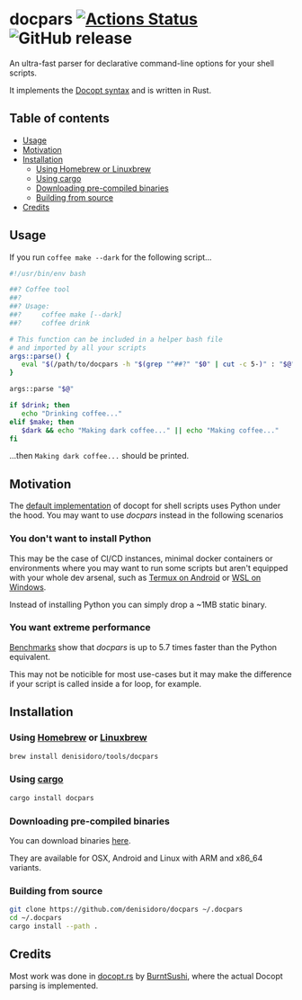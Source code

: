 # docpars [![Actions Status](https://github.com/denisidoro/docpars/workflows/CI/badge.svg)](https://github.com/denisidoro/docpars/actions) ![GitHub release](https://img.shields.io/github/v/release/denisidoro/docpars?include_prereleases)

An ultra-fast parser for declarative command-line options for your shell scripts.

It implements the [Docopt syntax](http://docopt.org/) and is written in Rust.

Table of contents
-----------------

   * [Usage](#usage)
   * [Motivation](#motivation)
   * [Installation](#installation)
      * [Using Homebrew or Linuxbrew](#using-homebrew-or-linuxbrew)
      * [Using cargo](#using-cargo)
      * [Downloading pre-compiled binaries](#downloading-pre-compiled-binaries)
      * [Building from source](#building-from-source)
   * [Credits](#credits)

Usage
------------

If you run `coffee make --dark` for the following script...
```bash
#!/usr/bin/env bash

##? Coffee tool
##?
##? Usage:
##?     coffee make [--dark]
##?     coffee drink

# This function can be included in a helper bash file 
# and imported by all your scripts
args::parse() {
   eval "$(/path/to/docpars -h "$(grep "^##?" "$0" | cut -c 5-)" : "$@")"
}

args::parse "$@"

if $drink; then
   echo "Drinking coffee..."
elif $make; then
   $dark && echo "Making dark coffee..." || echo "Making coffee..."
fi
```

...then `Making dark coffee...` should be printed.

Motivation
------------
The [default implementation](https://github.com/docopt/docopts) of docopt for shell scripts uses Python under the hood. You may want to use *docpars* instead in the following scenarios

### You don't want to install Python

This may be the case of CI/CD instances, minimal docker containers or environments where you may want to run some scripts but aren't equipped with your whole dev arsenal, such as [Termux on Android](https://termux.com/) or [WSL on Windows](https://docs.microsoft.com/en-us/windows/wsl/install-win10).

Instead of installing Python you can simply drop a ~1MB static binary.

### You want extreme performance

[Benchmarks](https://github.com/denisidoro/docpars/blob/master/docs/benchmark.md) show that *docpars* is up to 5.7 times faster than the Python equivalent.

This may not be noticible for most use-cases but it may make the difference if your script is called inside a for loop, for example.

Installation
------------

### Using [Homebrew](http://brew.sh/) or [Linuxbrew](http://linuxbrew.sh/)

```sh
brew install denisidoro/tools/docpars
```

### Using [cargo](https://github.com/rust-lang/cargo)

```bash
cargo install docpars
```

### Downloading pre-compiled binaries

You can download binaries [here](https://github.com/denisidoro/docpars/releases/latest).

They are available for OSX, Android and Linux with ARM and x86_64 variants.

### Building from source

```bash
git clone https://github.com/denisidoro/docpars ~/.docpars
cd ~/.docpars
cargo install --path .
```

Credits
------------

Most work was done in [docopt.rs](https://github.com/docopt/docopt.rs) by [BurntSushi](https://github.com/BurntSushi), where the actual Docopt parsing is implemented.
